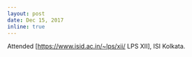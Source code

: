 ```yaml
---
layout: post
date: Dec 15, 2017
inline: true
---
```


Attended [https://www.isid.ac.in/~lps/xii/ LPS XII], ISI Kolkata.
